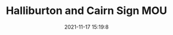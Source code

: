 ---
"title": "Halliburton and Cairn Sign MOU"
"date": "2021-11-17 15:19:8"
"feed_name": "RIGZONE"
"feed_website": "http://www.rigzone.com/"
"feed_rss": "http://www.rigzone.com/news/rss/rigzone_latest.aspx"
"link": "https://www.rigzone.com/news/halliburton_and_cairn_sign_mou-17-nov-2021-167045-article/?rss=true"
"source": "None"
"file": "_posts/2021-1-1-624ff8c4e26c8c3aebef4e7d4dfe9a178e179537.md"
"accident": "0"
"drilling": "0"
"dead": "0"
"injured": "0"
"arrested": "0"
"place": "unknown place"
"where": "unknown site"
"causes": "unknown"
"place_uri": "unknown place"
---